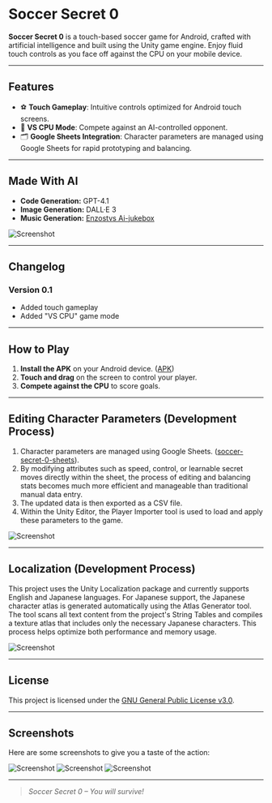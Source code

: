 # Soccer Secret 0

**Soccer Secret 0** is a touch-based soccer game for Android, crafted with artificial intelligence and built using the Unity game engine. Enjoy fluid touch controls as you face off against the CPU on your mobile device.

---

## Features

- ⚽ **Touch Gameplay**: Intuitive controls optimized for Android touch screens.
- 🤖 **VS CPU Mode**: Compete against an AI-controlled opponent.
- 🗂 **Google Sheets Integration**: Character parameters are managed using Google Sheets for rapid prototyping and balancing.

---

## Made With AI

- **Code Generation:** GPT-4.1  
- **Image Generation:** DALL·E 3  
- **Music Generation:** [Enzostvs Ai-jukebox](https://huggingface.co/spaces/enzostvs/ai-jukebox)

![Screenshot](Assets/Screenshots/chatgpt.png)

---

## Changelog

### Version 0.1
- Added touch gameplay
- Added "VS CPU" game mode

---

## How to Play

1. **Install the APK** on your Android device. ([APK](Apk/soccer-secret-0-v0.1.apk))
2. **Touch and drag** on the screen to control your player.
3. **Compete against the CPU** to score goals.

---

## Editing Character Parameters (Development Process)

1. Character parameters are managed using Google Sheets. ([soccer-secret-0-sheets](https://drive.google.com/drive/folders/1zS2bfB3gCjEZeVrcTZ_IQVh1Bky9dpiW?usp=sharing)).
2. By modifying attributes such as speed, control, or learnable secret moves directly within the sheet, the process of editing and balancing stats becomes much more efficient and manageable than traditional manual data entry.
3. The updated data is then exported as a CSV file. 
4. Within the Unity Editor, the Player Importer tool is used to load and apply these parameters to the game.

![Screenshot](Assets/Screenshots/sheets.png)

---

## Localization (Development Process)
This project uses the Unity Localization package and currently supports English and Japanese languages. For Japanese support, the Japanese character atlas is generated automatically using the Atlas Generator tool. The tool scans all text content from the project's String Tables and compiles a texture atlas that includes only the necessary Japanese characters. This process helps optimize both performance and memory usage.

![Screenshot](Assets/Screenshots/atlas.png)

---

## License

This project is licensed under the [GNU General Public License v3.0](https://www.gnu.org/licenses/gpl-3.0.en.html).

---

## Screenshots

Here are some screenshots to give you a taste of the action:

![Screenshot](Assets/Screenshots/promo-touch.png)
![Screenshot](Assets/Screenshots/promo-secret.png)
![Screenshot](Assets/Screenshots/promo-menu.png)

---

> *Soccer Secret 0 – You will survive!*
